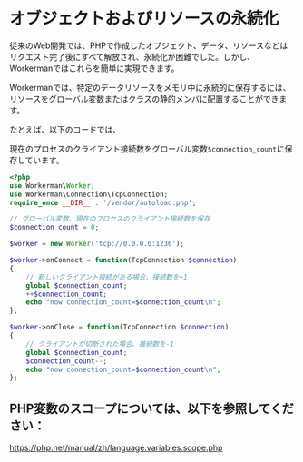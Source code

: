 # オブジェクトおよびリソースの永続化
従来のWeb開発では、PHPで作成したオブジェクト、データ、リソースなどはリクエスト完了後にすべて解放され、永続化が困難でした。しかし、Workermanではこれらを簡単に実現できます。

Workermanでは、特定のデータリソースをメモリ中に永続的に保存するには、リソースをグローバル変数またはクラスの静的メンバに配置することができます。

たとえば、以下のコードでは、

現在のプロセスのクライアント接続数をグローバル変数```$connection_count```に保存しています。

```php
<?php
use Workerman\Worker;
use Workerman\Connection\TcpConnection;
require_once __DIR__ . '/vendor/autoload.php';

// グローバル変数、現在のプロセスのクライアント接続数を保存
$connection_count = 0;

$worker = new Worker('tcp://0.0.0.0:1236');

$worker->onConnect = function(TcpConnection $connection)
{
    // 新しいクライアント接続がある場合、接続数を+1
    global $connection_count;
    ++$connection_count;
    echo "now connection_count=$connection_count\n";
};

$worker->onClose = function(TcpConnection $connection)
{
    // クライアントが切断された場合、接続数を-1
    global $connection_count;
    $connection_count--;
    echo "now connection_count=$connection_count\n";
};

```

## PHP変数のスコープについては、以下を参照してください：
https://php.net/manual/zh/language.variables.scope.php
